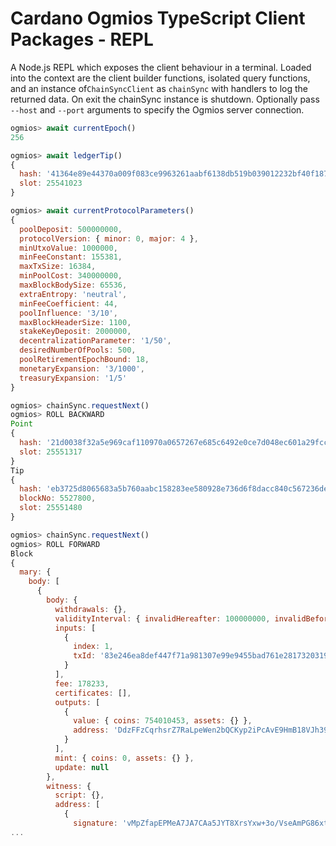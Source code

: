 # Cardano Ogmios TypeScript Client Packages - REPL

A Node.js REPL which exposes the client behaviour in a terminal. Loaded into the context are
the client builder functions, isolated query functions, and an instance of`ChainSyncClient` as
`chainSync` with handlers to log the returned data. On exit the chainSync instance is shutdown.
Optionally pass `--host` and `--port` arguments to specify the Ogmios server connection.

``` js
ogmios> await currentEpoch()
256

ogmios> await ledgerTip()
{
  hash: '41364e89e44370a009f083ce9963261aabf6138db519b039012232bf40f187f8',
  slot: 25541023
}

ogmios> await currentProtocolParameters()
{
  poolDeposit: 500000000,
  protocolVersion: { minor: 0, major: 4 },
  minUtxoValue: 1000000,
  minFeeConstant: 155381,
  maxTxSize: 16384,
  minPoolCost: 340000000,
  maxBlockBodySize: 65536,
  extraEntropy: 'neutral',
  minFeeCoefficient: 44,
  poolInfluence: '3/10',
  maxBlockHeaderSize: 1100,
  stakeKeyDeposit: 2000000,
  decentralizationParameter: '1/50',
  desiredNumberOfPools: 500,
  poolRetirementEpochBound: 18,
  monetaryExpansion: '3/1000',
  treasuryExpansion: '1/5'
}

ogmios> chainSync.requestNext()
ogmios> ROLL BACKWARD
Point
{
  hash: '21d0038f32a5e969caf110970a0657267e685c6492e0ce7d048ec601a29fcc2e',
  slot: 25551317
}
Tip
{
  hash: 'eb3725d8065683a5b760aabc158283ee580928e736d6f8dacc840c567236dedf',
  blockNo: 5527800,
  slot: 25551480
}

ogmios> chainSync.requestNext()
ogmios> ROLL FORWARD
Block
{
  mary: {
    body: [
      {
        body: {
          withdrawals: {},
          validityInterval: { invalidHereafter: 100000000, invalidBefore: null },
          inputs: [
            {
              index: 1,
              txId: '83e246ea8def447f71a981307e99e9455bad761e2817320319daed2b42a6bec2'
            }
          ],
          fee: 178233,
          certificates: [],
          outputs: [
            {
              value: { coins: 754010453, assets: {} },
              address: 'DdzFFzCqrhsrZ7RaLpeWen2bQCKyp2iPcAvE9HmB18VJh39dixDfGdXcxQRS9vUfU3jCv5qMrrTz62MpWXefmWouxDBmVeLyDjLNxHJi'
            }
          ],
          mint: { coins: 0, assets: {} },
          update: null
        },
        witness: {
          script: {},
          address: [
            {
              signature: 'vMpZfapEPMeA7JA7CAa5JYT8XrsYxw+3o/VseAmPG86xtNfB07mvbXV5ed8Pccmi3MgB0RIc4hJ2SaKmaYwyBg==',
...
